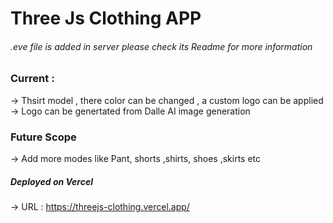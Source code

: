 # Three Js Clothing APP
###### .eve file is added in server please check its Readme for more information

### Current :
-> Thsirt model , there color can be changed , a custom logo can be applied 
-> Logo can be genertated from Dalle AI image generation


### Future Scope
-> Add more modes like Pant, shorts ,shirts, shoes ,skirts etc


##### Deployed on Vercel 
-> URL :  https://threejs-clothing.vercel.app/

